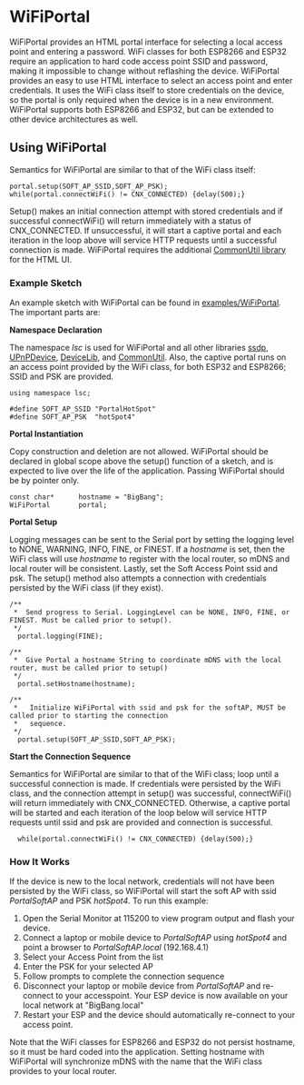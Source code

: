 # WiFiPortal
 WiFiPortal provides an HTML portal interface for selecting a local access point and entering a password. WiFi classes for both ESP8266 and ESP32 require  an application to hard code access point SSID and password, making it impossible to change without reflashing the device. WiFiPortal provides an easy to use HTML interface to select an access point and enter credentials. It uses the WiFi class itself to store credentials on the device, so the portal is only required when the device is in a new environment. WiFiPortal supports both ESP8266 and ESP32, but can be extended to other device architectures as well.
 
## Using WiFiPortal ##

Semantics for WiFiPortal are similar to that of the WiFi class itself:

```
portal.setup(SOFT_AP_SSID,SOFT_AP_PSK);
while(portal.connectWiFi() != CNX_CONNECTED) {delay(500);}
```

Setup() makes an initial connection attempt with stored credentials and if successful connectWiFi() will return immediately with a status of CNX_CONNECTED. If unsuccessful, it will start a captive portal and each iteration in the loop above will service HTTP requests until a successful connection is made.
WiFiPortal requires the additional [CommonUtil library](https://github.com/dltoth/CommonUtil/) for the HTML UI.

### Example Sketch ###

An example sketch with WiFiPortal can be found in [examples/WiFiPortal](). The important parts are:

**Namespace Declaration**

The namespace *lsc* is used for WiFiPortal and all other libraries [ssdp](https://github.com/dltoth/ssdp/), [UPnPDevice](https://github.com/dltoth/UPnPDevice/), [DeviceLib](https://github.com/dltoth/DeviceLib/), and [CommonUtil](https://github.com/dltoth/CommonUtil/). Also, the captive portal runs on an access point provided by the WiFi class, for both ESP32 and ESP8266; SSID and PSK are provided.

```
using namespace lsc;

#define SOFT_AP_SSID "PortalHotSpot"
#define SOFT_AP_PSK  "hotSpot4"

```

**Portal Instantiation**

Copy construction and deletion are not allowed. WiFiPortal should be declared in global scope above the setup() function of a sketch, and is expected to live over the life of the application. Passing WiFiPortal should be by pointer only.

```
const char*      hostname = "BigBang";
WiFiPortal       portal;
```

**Portal Setup**

Logging messages can be sent to the Serial port by setting the logging level to NONE, WARNING, INFO, FINE, or FINEST. If a *hostname* is set, then the WiFi class will use *hostname* to register with the local router, so mDNS and local router will be consistent. Lastly, set the Soft Access Point ssid and psk. The setup() method also attempts a connection with credentials persisted by the WiFi class (if they exist).

```
/**
 *  Send progress to Serial. LoggingLevel can be NONE, INFO, FINE, or FINEST. Must be called prior to setup().
 */
  portal.logging(FINE);

/**
 *  Give Portal a hostname String to coordinate mDNS with the local router, must be called prior to setup()
 */
  portal.setHostname(hostname);

/**
 *   Initialize WiFiPortal with ssid and psk for the softAP, MUST be called prior to starting the connection 
 *   sequence.
 */
  portal.setup(SOFT_AP_SSID,SOFT_AP_PSK);  

```
**Start the Connection Sequence**

Semantics for WiFiPortal are similar to that of the WiFi class; loop until a successful connection is made. If credentials were persisted by the WiFi class, and the connection attempt in setup() was successful, connectWiFi() will return immediately with CNX_CONNECTED. Otherwise, a captive portal will be started and each iteration of the loop below will service HTTP requests until ssid and psk are provided and connection is successful.

```
  while(portal.connectWiFi() != CNX_CONNECTED) {delay(500);}

```

### How It Works ###

 If the device is new to the local network, credentials will not have been persisted by the WiFi class, so WiFiPortal will start the soft AP with ssid *PortalSoftAP* and PSK *hotSpot4*. To run this example:
 1. Open the Serial Monitor at 115200 to view program output and flash your device.
 2. Connect a laptop or mobile device to *PortalSoftAP* using *hotSpot4* and point a browser to *PortalSoftAP.local* (192.168.4.1)
 3. Select your Access Point from the list
 4. Enter the PSK for your selected AP 
 5. Follow prompts to complete the connection sequence
 6. Disconnect your laptop or mobile device from *PortalSoftAP* and re-connect to your accesspoint. Your ESP device is now available on your local network at "BigBang.local"
 7. Restart your ESP and the device should automatically re-connect to your access point.

Note that the WiFi classes for ESP8266 and ESP32 do not persist hostname, so it must be hard coded into the application. Setting hostname with WiFiPortal will synchronize mDNS with the name that the WiFi class provides to your local router.
 


